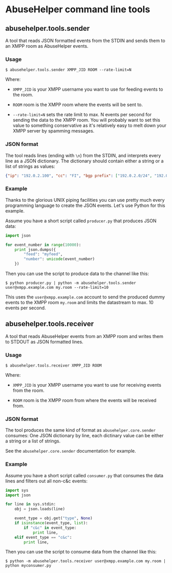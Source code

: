 # AbuseHelper command line tools

## abusehelper.tools.sender

A tool that reads JSON formatted events from the STDIN and sends them to an XMPP room as AbuseHelper events.

### Usage

```ShellSession
$ abusehelper.tools.sender XMPP_JID ROOM --rate-limit=N
```

Where:

 * ```XMPP_JID``` is your XMPP username you want to use for feeding events to the room.

 * ```ROOM``` room is the XMPP room where the events will be sent to.

 * ```--rate-limit=N``` sets the rate limit to max. N events per second for sending the data to the XMPP room. You will probably want to set this value to something conservative as it's relatively easy to melt down your XMPP server by spamming messages.

### JSON format

The tool reads lines (ending with ```\n```) from the STDIN, and interprets every line as a JSON dictionary. The dictionary should contain either a string or a list of strings as values:

```json
{"ip": "192.0.2.100", "cc": "FI", "bgp prefix": ["192.0.2.0/24", "192.0.2.0/28"]}
```

### Example

Thanks to the glorious UNIX piping facilities you can use pretty much every programming language to create the JSON events. Let's use Python for this example.

Assume you have a short script called ```producer.py``` that produces JSON data:

```python
import json

for event_number in range(10000):
    print json.dumps({
        "feed": "myfeed",
        "number": unicode(event_number)
    })
```

Then you can use the script to produce data to the channel like this:

```ShellSession
$ python producer.py | python -m abusehelper.tools.sender user@xmpp.example.com my.room --rate-limit=10
```

This uses the ```user@xmpp.example.com``` account to send the produced dummy events to the XMPP room ```my.room``` and limits the datastream to max. 10 events per second.

## abusehelper.tools.receiver

A tool that reads AbuseHelper events from an XMPP room and writes them to STDOUT as JSON formatted lines.

### Usage

```ShellSession
$ abusehelper.tools.receiver XMPP_JID ROOM
```

Where:

 * ```XMPP_JID``` is your XMPP username you want to use for receiving events from the room.

 * ```ROOM``` room is the XMPP room from where the events will be received from.

### JSON format

The tool produces the same kind of format as ```abusehelper.core.sender``` consumes: One JSON dictionary by line, each dictinary value can be either a string or a list of strings.

See the ```abusehelper.core.sender``` documentation for example.

### Example

Assume you have a short script called ```consumer.py``` that consumes the data lines and filters out all non-c&c events:

```python
import sys
import json

for line in sys.stdin:
    obj = json.loads(line)

    event_type = obj.get("type", None)
    if isinstance(event_type, list):
        if "c&c" in event_type:
            print line,
    elif event_type == "c&c":
        print line,
```

Then you can use the script to consume data from the channel like this:

```ShellSession
$ python -m abusehelper.tools.receiver user@xmpp.example.com my.room | python myconsumer.py
```
